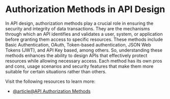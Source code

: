# Authorization Methods in API Design

In API design, authorization methods play a crucial role in ensuring the security and integrity of data transactions. They are the mechanisms through which an API identifies and validates a user, system, or application before granting them access to specific resources. These methods include Basic Authentication, OAuth, Token-based authentication, JSON Web Tokens (JWT), and API Key based, among others. So, understanding these methods enhances the ability to design APIs that effectively protect resources while allowing necessary access. Each method has its own pros and cons, usage scenarios and security features that make them more suitable for certain situations rather than others.

Visit the following resources to learn more:

- [@article@API Authorization Methods](https://www.pingidentity.com/en/resources/identity-fundamentals/authorization/authorization-methods.html)
